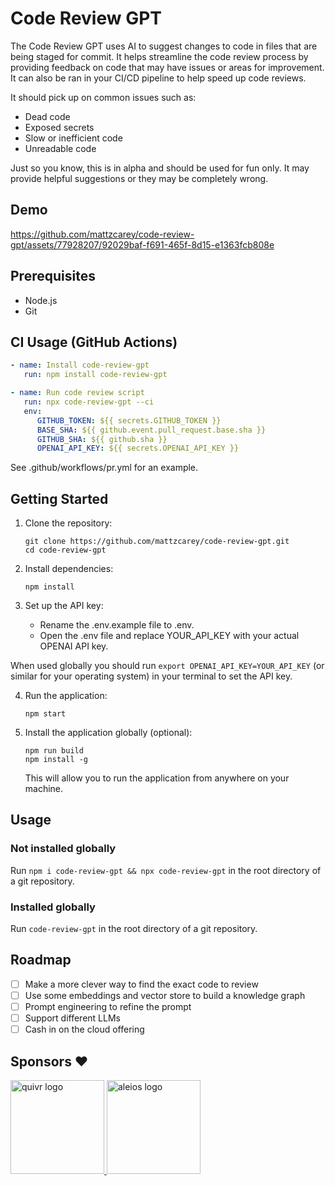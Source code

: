 # Code Review GPT

The Code Review GPT uses AI to suggest changes to code in files that are being staged for commit. It helps streamline the code review process by providing feedback on code that may have issues or areas for improvement. It can also be ran in your CI/CD pipeline to help speed up code reviews.

It should pick up on common issues such as:

- Dead code
- Exposed secrets
- Slow or inefficient code
- Unreadable code

Just so you know, this is in alpha and should be used for fun only. It may provide helpful suggestions or they may be completely wrong.

## Demo

https://github.com/mattzcarey/code-review-gpt/assets/77928207/92029baf-f691-465f-8d15-e1363fcb808e

## Prerequisites

- Node.js
- Git

## CI Usage (GitHub Actions)

```yml
- name: Install code-review-gpt
   run: npm install code-review-gpt

- name: Run code review script
   run: npx code-review-gpt --ci
   env:
      GITHUB_TOKEN: ${{ secrets.GITHUB_TOKEN }}
      BASE_SHA: ${{ github.event.pull_request.base.sha }}
      GITHUB_SHA: ${{ github.sha }}
      OPENAI_API_KEY: ${{ secrets.OPENAI_API_KEY }}
```

See .github/workflows/pr.yml for an example.

## Getting Started

1. Clone the repository:

   ```shell
   git clone https://github.com/mattzcarey/code-review-gpt.git
   cd code-review-gpt
   ```

2. Install dependencies:

   ```shell
   npm install
   ```

3. Set up the API key:
   - Rename the .env.example file to .env.
   - Open the .env file and replace YOUR_API_KEY with your actual OPENAI API key.

When used globally you should run `export OPENAI_API_KEY=YOUR_API_KEY` (or similar for your operating system) in your terminal to set the API key.

4. Run the application:

   ```shell
   npm start
   ```

5. Install the application globally (optional):

   ```shell
   npm run build
   npm install -g
   ```

   This will allow you to run the application from anywhere on your machine.

## Usage

### Not installed globally

Run `npm i code-review-gpt && npx code-review-gpt` in the root directory of a git repository.

### Installed globally

Run `code-review-gpt` in the root directory of a git repository.

## Roadmap

- [ ] Make a more clever way to find the exact code to review
- [ ] Use some embeddings and vector store to build a knowledge graph
- [ ] Prompt engineering to refine the prompt
- [ ] Support different LLMs
- [ ] Cash in on the cloud offering

## Sponsors ❤️

<a href="https://www.quivr.app/">
    <img src="https://github.com/mattzcarey/code-review-gpt/assets/77928207/30361248-3159-4535-8efb-b114989ae886" alt="quivr logo" width="150" height="150">
</a>

<a href="https://www.aleios.com/">
    <img src="https://github.com/mattzcarey/code-review-gpt/assets/77928207/a47c2460-b866-433f-a4c9-efb5737d4fed" alt="aleios logo" width="150" height="150">
</a>
